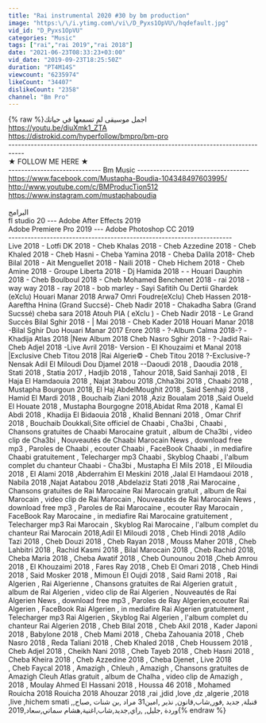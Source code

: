 ```yaml
---
title: "Rai instrumental 2020 #30 by bm production"
image: "https:\/\/i.ytimg.com\/vi\/D_Pyxs1OpVU\/hqdefault.jpg"
vid_id: "D_Pyxs1OpVU"
categories: "Music"
tags: ["rai","rai 2019","rai 2018"]
date: "2021-06-23T08:33:23+03:00"
vid_date: "2019-09-23T18:25:50Z"
duration: "PT4M14S"
viewcount: "6235974"
likeCount: "34407"
dislikeCount: "2358"
channel: "Bm Pro"
---
```

{% raw %}اجمل موسيقى لم تسمعها في حياتك <br /><a rel="nofollow" target="blank" href="https://youtu.be/diuXmk1_ZTA">https://youtu.be/diuXmk1_ZTA</a><br /><a rel="nofollow" target="blank" href="https://distrokid.com/hyperfollow/bmpro/bm-pro">https://distrokid.com/hyperfollow/bmpro/bm-pro</a><br />-----------------------------------------------------------------------------------<br />★ FOLLOW ME HERE ★<br />----------------------------- Bm Music  -----------------------------------<br /><a rel="nofollow" target="blank" href="https://www.facebook.com/Mustapha-Boudia-104348497603995/">https://www.facebook.com/Mustapha-Boudia-104348497603995/</a><br /><a rel="nofollow" target="blank" href="http://www.youtube.com/c/BMProducTion512">http://www.youtube.com/c/BMProducTion512</a><br /><a rel="nofollow" target="blank" href="https://www.instagram.com/mustaphaboudia">https://www.instagram.com/mustaphaboudia</a> <br /><br />البرامج<br />fl studio 20 --- Adobe After Effects 2019<br />Adobe Premiere Pro 2019 --- Adobe Photoshop CC 2019<br />----------------------------------------------------------------------<br />Live 2018 - Lotfi DK 2018 - Cheb Khalas 2018 - Cheb Azzedine 2018 - Cheb Khaled 2018 - Cheb Hasni - Cheba Yamina 2018 - Cheba Dalila 2018- Cheb Bilal 2018 - Ait Menguellet 2018 - Naili 2018 - Cheb Hichem 2018 - Cheb Amine 2018 - Groupe Liberta 2018 - Dj Hamida 2018 - - Houari Dauphin 2018 - Cheb Boulboul 2018 - Cheb Mohamed Benchenet 2018 - rai 2018 - way way 2018 - ray 2018 - bob marley - Sayi Safitih Ou Dertii Ghardek (eXclu) Houari Manar 2018 Arwa7 Omri Foudre(eXclu) Cheb Hassen 2018- Aareftha Hnina (Grand Succsé)- Cheb Nadir 2018 - Chakadha Sabra (Grand Sucssé) cheba sara 2018 Atouh PIA ( eXclu ) - Cheb Nadir 2018 - Le Grand Succès Bilal Sghir 2018 - | Mai 2018 - Cheb Kader 2018 Houari Manar 2018 -Bilal Sghir Duo Houari Manar 2017 Erore 2018 - ?-Album Calma 2018-? -Khadija Atlas 2018 |New Album 2018 Cheb Nasro Sghir 2018 - ?-Jadid Rai- Cheb Adjel 2018 -Live Avril 2018- Version - El Khouzaimi et Manal 2018 |Exclusive Cheb Titou 2018 |Rai Algerie© - Cheb Titou 2018 ?-Exclusive-?Nensak Adil El Miloudi Dou Djamel 2018 --Daoudi 2018 , Daoudia 2018 , Stati 2018 , Statia 2017 , Hadjib 2018 , Tahour 2018, Said Sanhaji 2018 , El Haja El Hamdaouia 2018 , Najat 3tabou 2018 ,Chha3bi 2018 , Chaabi 2018 , Mustapha Bourgoun 2018, El Haj AbdelMoughit 2018 , Said Senhaji 2018 , Hamid El Mardi 2018 , Bouchaib Ziani 2018 ,Aziz Boualam 2018 ,Said Oueld El Houate 2018 , Mustapha Bourgogne 2018,Abidat Rma 2018 , Kamal El Abdi 2018 , Khadija El Bidaouia 2018 , Khalid Bennani 2018 , Omar Chrif 2018 , Bouchaib Doukkali,Site officiel de Chaabi , Cha3bi , Chaabi , Chansons gratuites de Chaabi Marocaine gratuit , album de Cha3bi , video clip de Cha3bi , Nouveautés de Chaabi Marocain News , download free mp3 , Paroles de Chaabi , ecouter Chaabi , FaceBook Chaabi , in mediafire Chaabi gratuitement , Telecharger mp3 Chaabi , Skyblog Chaabi , l'album complet du chanteur Chaabi - Cha3bi , Mustapha El Mils 2018 , El Miloudia 2018 , El Alami 2018 ,Abderrahim El Meskini 2018 ,Jalal El Hamdaoui 2018 , Nabila 2018 ,Najat Aatabou 2018 ,Abdelaziz Stati 2018 ,Rai Marocaine , Chansons gratuites de Rai Marocaine Rai Marocain gratuit , album de Rai Marocain , video clip de Rai Marocain , Nouveautés de Rai Marocain News , download free mp3 , Paroles de Rai Marocaine , ecouter Ray Marocain , FaceBook Ray Marocaine , in mediafire Rai Marocaine gratuitement , Telecharger mp3 Rai Marocain , Skyblog Rai Marocaine , l'album complet du chanteur Rai Marocain 2018,Adil El Miloudi 2018 , Cheb Hindi 2018 ,Adilo Tazi 2018 , Cheb Douzi 2018 , Cheb Rayan 2018 , Mouss Maher 2018 , Cheb Lahbitri 2018 , Rachid Kasmi 2018 , Bilal Marocain 2018 , Cheb Rachid 2018, Cheba Maria 2018 , Cheba Awatif 2018 , Cheb Ounounou 2018 ,Cheb Amrou 2018 , El Khouzaimi 2018 , Fares Ray 2018 , Cheb El Omari 2018 , Cheb Hindi 2018 , Said Mosker 2018 , Mimoun El Oujdi 2018 , Said Rami 2018 , Rai Algerien , Rai Algerienne , Chansons gratuites de Rai Algerien gratuit , album de Rai Algerien , video clip de Rai Algerien , Nouveautés de Rai Algerien News , download free mp3 , Paroles de Ray Algerien,ecouter Rai Algerien , FaceBook Rai Algerien , in mediafire Rai Algerien gratuitement , Telecharger mp3 Rai Algerien , Skyblog Rai Algerien , l'album complet du chanteur Rai Algerien 2018 , Cheb Bilal 2018 , Cheb Akil 2018 , Kader Japoni 2018 , Babylone 2018 , Cheb Mami 2018 , Cheba Zahouania 2018 , Cheb Nasro 2018 , Reda Taliani 2018 , Cheb Khaled 2018 , Cheb Houssem 2018 , Cheb Adjel 2018 , Cheikh Nani 2018 , Cheb Tayeb 2018 , Cheb Hasni 2018 , Cheba Kheira 2018 , Cheb Azzedine 2018 , Cheba Djenet , Live 2018 <br />, Cheb Faycal 2018 , Amazigh , Chleuh , Amazigh , Chansons gratuites de Amazigh Cleuh Atlas gratuit , album de Chalha , video clip de Amazigh ,<br />2018 , Moulay Ahmed El Hassani 2018 , Houssa 46 2018 , Mohamed Rouicha 2018 Rouicha 2018 Ahouzar 2018 ,rai ,jdid ,love ,dz ,algerie ,2018 ,live ,hichem smati ,قنبلة, جديد ,فور,شاب,قانون, نذير ,امين31 مراد ,بن شنات ,صباح, وردة ,جليل, ,راي,جديد,شاب,اغنية,هشام سماتي,سعاد,2019{% endraw %}
